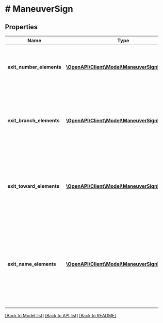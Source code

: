 # # ManeuverSign

## Properties

Name | Type | Description | Notes
------------ | ------------- | ------------- | -------------
**exit_number_elements** | [**\OpenAPI\Client\Model\ManeuverSignElement[]**](ManeuverSignElement.md) | A list of exit number elements. This is typically just a single value. | [optional]
**exit_branch_elements** | [**\OpenAPI\Client\Model\ManeuverSignElement[]**](ManeuverSignElement.md) | A list of exit branch elements. The text is a subsequent road name or route number after the sign. | [optional]
**exit_toward_elements** | [**\OpenAPI\Client\Model\ManeuverSignElement[]**](ManeuverSignElement.md) | A list of exit name elements. The text is the interchange identifier (used more frequently outside the US). | [optional]
**exit_name_elements** | [**\OpenAPI\Client\Model\ManeuverSignElement[]**](ManeuverSignElement.md) | A list of exit name elements. The text is the location where the road ahead goes (typically a city, but occasionally a road name or route number). | [optional]

[[Back to Model list]](../../README.md#models) [[Back to API list]](../../README.md#endpoints) [[Back to README]](../../README.md)
